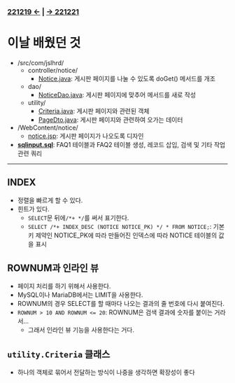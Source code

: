 ﻿### [221219 ←](/221205-230127_JSP/22-12/221219/) | [→ 221221](/221205-230127_JSP/22-12/221221/)

# 이날 배웠던 것

- /src/com/jslhrd/
    - controller/notice/
        - [Notice.java](/221205-230127_JSP/22-12/221220/jslhrdServlet/src/com/jslhrd/controller/notice/Notice.java): 게시판 페이지를 나눌 수 있도록 doGet() 메서드를 개조
    - dao/
        - [NoticeDao.java](/221205-230127_JSP/22-12/221220/jslhrdServlet/src/com/jslhrd/dao/NoticeDao.java): 게시판 페이지에 맞추어 메서드를 새로 작성
    - utility/
        - [Criteria.java](/221205-230127_JSP/22-12/221220/jslhrdServlet/src/com/jslhrd/utility/Criteria.java): 게시판 페이지와 관련된 객체
        - [PageDto.java](/221205-230127_JSP/22-12/221220/jslhrdServlet/src/com/jslhrd/utility/PageDto.java): 게시판 페이지와 관련하여 오가는 데이터
- /WebContent/notice/
    - [notice.jsp](/221205-230127_JSP/22-12/221220/jslhrdServlet/WebContent/notice/notice.jsp): 게시판 페이지가 나오도록 디자인
- [**sqlinput.sql**](/221205-230127_JSP/22-12/221220/sqlinput.sql): FAQ1 테이블과 FAQ2 테이블 생성, 레코드 삽입, 검색 및 기타 작업 관련 쿼리

---

## INDEX

- 정렬을 빠르게 할 수 있다.
- 힌트가 있다.
    - `SELECT`문 뒤에`/*+ */`를 써서 표기한다.
    - `SELECT /*+ INDEX_DESC (NOTICE NOTICE_PK) */ * FROM NOTICE;`: 기본키 제약인 NOTICE_PK에 따라 만들어진 인덱스에 따라 NOTICE 테이블의 값을 표시 

## ROWNUM과 인라인 뷰

- 페이지 처리를 하기 위해서 사용한다.
- MySQL이나 MariaDB에서는 LIMIT을 사용한다.
- ROWNUM의 경우 SELECT를 할 때마다 나오는 결과의 줄 번호에 다시 붙여진다.
- `ROWNUM > 10 AND ROWNUM <= 20`: ROWNUM은 검색 결과에 숫자를 붙이는 거라서...
    - 그래서 인라인 뷰 기능을 사용한다는 거다.

## `utility.Criteria` 클래스

- 하나의 객체로 묶어서 전달하는 방식이 나중을 생각하면 확장성이 좋다